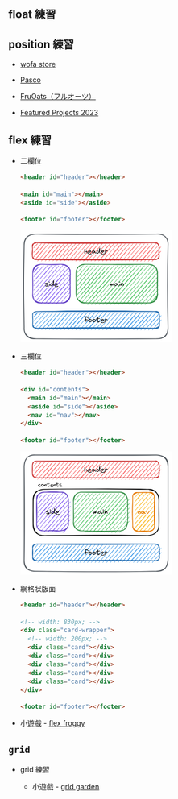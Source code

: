 ## float 練習

## position 練習

- [wofa store](https://wofa.shop-pro.jp/?mode=grp&gid=2655714&sort=n)

- [Pasco](https://www.pasconet.co.jp/choujuku_art/recipe/01.html)

- [FruOats（フルオーツ）](https://shop.fruoats.jp/)

- [Featured Projects 2023](https://www.featuredprojects.jp/)

## flex 練習

- 二欄位

  ```html
  <header id="header"></header>

  <main id="main"></main>
  <aside id="side"></aside>

  <footer id="footer"></footer>
  ```

  <img src="../img/css_flex-practice01.png" width="300">

- 三欄位

  ```html
  <header id="header"></header>

  <div id="contents">
    <main id="main"></main>
    <aside id="side"></aside>
    <nav id="nav"></nav>
  </div>

  <footer id="footer"></footer>
  ```

  <img src="../img/css_flex-practice02.png" width="300">

- 網格狀版面

  ```html
  <header id="header"></header>

  <!-- width: 830px; -->
  <div class="card-wrapper">
    <!-- width: 200px; -->
    <div class="card"></div>
    <div class="card"></div>
    <div class="card"></div>
    <div class="card"></div>
    <div class="card"></div>
  </div>

  <footer id="footer"></footer>
  ```

- 小遊戲 - [flex froggy](https://flexboxfroggy.com/)

## `grid`

- grid 練習

  - 小遊戲 - [grid garden](https://cssgridgarden.com/)
